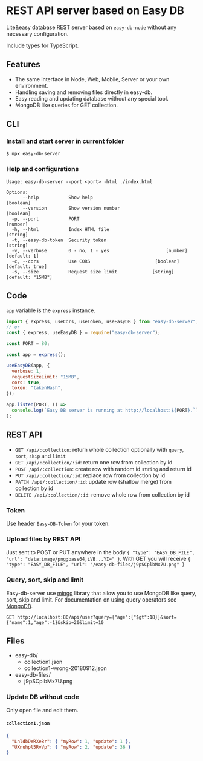 # REST API server based on Easy DB

Lite&easy database REST server based on `easy-db-node` without any necessary configuration.

Include types for TypeScript.

## Features

- The same interface in Node, Web, Mobile, Server or your own environment.
- Handling saving and removing files directly in easy-db.
- Easy reading and updating database without any special tool.
- MongoDB like queries for GET collection.

## CLI

### Install and start server in current folder

```
$ npx easy-db-server
```

### Help and configurations

```
Usage: easy-db-server --port <port> -html ./index.html

Options:
      --help           Show help                                       [boolean]
      --version        Show version number                             [boolean]
  -p, --port           PORT                                             [number]
  -h, --html           Index HTML file                                  [string]
  -t, --easy-db-token  Security token                                   [string]
  -v, --verbose        0 - no, 1 - yes                     [number] [default: 1]
  -c, --cors           Use CORS                        [boolean] [default: true]
  -s, --size           Request size limit             [string] [default: "15MB"]
```

## Code

`app` variable is the `express` instance.

```js
import { express, useCors, useToken, useEasyDB } from "easy-db-server";
// or
const { express, useEasyDB } = require("easy-db-server");

const PORT = 80;

const app = express();

useEasyDB(app, {
  verbose: 1,
  requestSizeLimit: "15MB",
  cors: true,
  token: "takenHash",
});

app.listen(PORT, () =>
  console.log(`Easy DB server is running at http://localhost:${PORT}.`)
);
```

## REST API

- `GET /api/:collection`: return whole collection optionally with `query`, `sort`, `skip` and `limit` 
- `GET /api/:collection/:id`: return one row from collection by id
- `POST /api/:collection`: create row with random id `string` and return id
- `PUT /api/:collection/:id`: replace row from collection by id
- `PATCH /api/:collection/:id`: update row (shallow merge) from collection by id
- `DELETE /api/:collection/:id`: remove whole row from collection by id

### Token

Use header `Easy-DB-Token` for your token.

### Upload files by REST API

Just sent to POST or PUT anywhere in the body `{ "type": "EASY_DB_FILE", "url": "data:image/png;base64,iVB...YI=" }`.
With GET you will receive `{ "type": "EASY_DB_FILE", "url": "/easy-db-files/j9pSCplbMx7U.png" }`

### Query, sort, skip and limit

Easy-db-server use [mingo](https://github.com/kofrasa/mingo) library that allow you to use MongoDB like query, sort, skip and limit.
For documentation on using query operators see [MongoDB](https://docs.mongodb.com/manual/reference/operator/query/).

```
GET http://localhost:80/api/user?query={"age":{"$gt":18}}&sort={"name":1,"age":-1}&skip=20&limit=10
```

## Files

- easy-db/
  - collection1.json
  - collection1-wrong-20180912.json
- easy-db-files/
  - j9pSCplbMx7U.png

### Update DB without code

Only open file and edit them.

#### `collection1.json`

```json
{
  "LnldbDWRXe8r": { "myRow": 1, "update": 1 },
  "UXnuhpl5RvVp": { "myRow": 2, "update": 36 }
}
```
